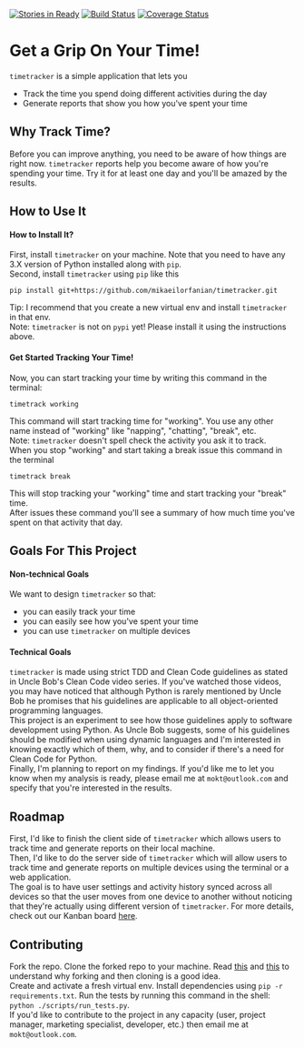 [![Stories in Ready](https://badge.waffle.io/mikaeilorfanian/timetracker.png?label=ready&title=Ready)](https://waffle.io/mikaeilorfanian/timetracker?utm_source=badge)
[![Build Status](https://travis-ci.org/mikaeilorfanian/timetracker.svg?branch=master)](https://travis-ci.org/mikaeilorfanian/timetracker)
[![Coverage Status](https://coveralls.io/repos/github/mikaeilorfanian/timetracker/badge.svg?branch=master)](https://coveralls.io/github/mikaeilorfanian/timetracker?branch=master)
# Get a Grip On Your Time!
`timetracker` is a simple application that lets you
* Track the time you spend doing different activities during the day
* Generate reports that show you how you've spent your time

## Why Track Time?
Before you can improve anything, you need to be aware of how things are right now. `timetracker` reports help you become aware of how you're spending your time. Try it for at least one day and you'll be amazed by the results.

## How to Use It
#### How to Install It?
First, install `timetracker` on your machine. Note that you need to have any 3.X version of Python installed along with `pip`.    
Second, install `timetracker` using `pip` like this   
```
pip install git+https://github.com/mikaeilorfanian/timetracker.git
```
Tip: I recommend that you create a new virtual env and install `timetracker` in that env.   
Note: `timetracker` is not on `pypi` yet! Please install it using the instructions above.   
#### Get Started Tracking Your Time!
Now, you can start tracking your time by writing this command in the terminal:   
```
timetrack working
```
This command will start tracking time for "working". You use any other name instead of "working" like "napping", "chatting", "break", etc.   
Note: `timetracker` doesn't spell check the activity you ask it to track.   
When you stop "working" and start taking a break issue this command in the terminal   
```
timetrack break
``` 
This will stop tracking your "working" time and start tracking your "break" time.   
After issues these command you'll see a summary of how much time you've spent on that activity that day.   
## Goals For This Project
#### Non-technical Goals
We want to design `timetracker` so that:
* you can easily track your time
* you can easily see how you've spent your time
* you can use `timetracker` on multiple devices
#### Technical Goals
`timetracker` is made using strict TDD and Clean Code guidelines as stated in Uncle Bob's Clean Code video series. If you've watched those videos, you may have noticed that although Python is rarely mentioned by Uncle Bob he promises that his guidelines are applicable to all object-oriented programming languages.   
This project is an experiment to see how those guidelines apply to software development using Python. As Uncle Bob suggests, some of his guidelines should be modified when using dynamic languages and I'm interested in knowing exactly which of them, why, and to consider if there's a need for Clean Code for Python.   
Finally, I'm planning to report on my findings. If you'd like me to let you know when my analysis is ready, please email me at `mokt@outlook.com` and specify that you're interested in the results.
## Roadmap
First, I'd like to finish the client side of `timetracker` which allows users to track time and generate reports on their local machine.   
Then, I'd like to do the server side of `timetracker` which will allow users to track time and generate reports on multiple devices using the terminal or a web application.   
The goal is to have user settings and activity history synced across all devices so that the user moves from one device to another without noticing that they're actually using different version of `timetracker`.
For more details, check out our Kanban board [here](https://waffle.io/mikaeilorfanian/timetracker).

## Contributing
Fork the repo. Clone the forked repo to your machine. Read [this](https://help.github.com/articles/configuring-a-remote-for-a-fork/) and [this](https://help.github.com/articles/syncing-a-fork/) to understand why forking and then cloning is a good idea.   
Create and activate a fresh virtual env. Install dependencies using `pip -r requirements.txt`. Run the tests by running this command in the shell: `python ./scripts/run_tests.py`.    
If you'd like to contribute to the project in any capacity (user, project manager, marketing specialist, developer, etc.) then email me at `mokt@outlook.com`.
